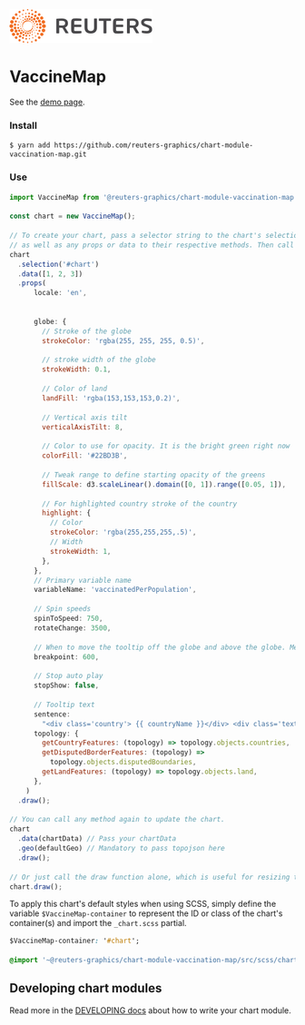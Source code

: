 ![](./badge.svg)

# VaccineMap

See the [demo page](https://reuters-graphics.github.io/chart-module-vaccination-map/).

### Install

```
$ yarn add https://github.com/reuters-graphics/chart-module-vaccination-map.git
```

### Use

```javascript
import VaccineMap from '@reuters-graphics/chart-module-vaccination-map';

const chart = new VaccineMap();

// To create your chart, pass a selector string to the chart's selection method,
// as well as any props or data to their respective methods. Then call draw.
chart
  .selection('#chart')
  .data([1, 2, 3])
  .props(
      locale: 'en',

      
      globe: {
        // Stroke of the globe
        strokeColor: 'rgba(255, 255, 255, 0.5)',

        // stroke width of the globe
        strokeWidth: 0.1,

        // Color of land
        landFill: 'rgba(153,153,153,0.2)',

        // Vertical axis tilt
        verticalAxisTilt: 8,

        // Color to use for opacity. It is the bright green right now
        colorFill: '#22BD3B',

        // Tweak range to define starting opacity of the greens
        fillScale: d3.scaleLinear().domain([0, 1]).range([0.05, 1]),

        // For highlighted country stroke of the country
        highlight: {
          // Color
          strokeColor: 'rgba(255,255,255,.5)',
          // Width
          strokeWidth: 1,
        },
      },
      // Primary variable name
      variableName: 'vaccinatedPerPopulation',

      // Spin speeds
      spinToSpeed: 750,
      rotateChange: 3500,

      // When to move the tooltip off the globe and above the globe. Mention width.
      breakpoint: 600,

      // Stop auto play
      stopShow: false,
      
      // Tooltip text
      sentence:
        "<div class='country'> {{ countryName }}</div> <div class='text'><span class='percent'>{{oneDose}}</span> received at least one dose.</div> <div class='text fully-text'><span class='fully'>{{fully}}</span> have been fully vaccinated.</div>",
      topology: {
        getCountryFeatures: (topology) => topology.objects.countries,
        getDisputedBorderFeatures: (topology) =>
          topology.objects.disputedBoundaries,
        getLandFeatures: (topology) => topology.objects.land,
      },
    )
  .draw();

// You can call any method again to update the chart.
chart
  .data(chartData) // Pass your chartData
  .geo(defaultGeo) // Mandatory to pass topojson here
  .draw();

// Or just call the draw function alone, which is useful for resizing the chart.
chart.draw();
```

To apply this chart's default styles when using SCSS, simply define the variable `$VaccineMap-container` to represent the ID or class of the chart's container(s) and import the `_chart.scss` partial.

```CSS
$VaccineMap-container: '#chart';

@import '~@reuters-graphics/chart-module-vaccination-map/src/scss/chart';
```

## Developing chart modules

Read more in the [DEVELOPING docs](./DEVELOPING.md) about how to write your chart module.
